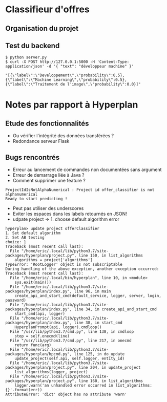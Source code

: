 # Classifieur d'offres

## Organisation du projet


## Test du backend

```console
$ python server.py
$ curl -X POST http://127.0.0.1:5000 -H 'Content-Type: application/json' -d '{ "text": "développeur machine" }'
```

    "[{\"label\":\"Developpement\",\"probability\":0.5},{\"label\":\"Machine Learning\",\"probability\":0.5},{\"label\":\"Traitement de l'image\",\"probability\":0.0}]"

# Notes par rapport à Hyperplan

## Etude des fonctionnalités

+ Ou vérifier l'intégrité des données transférées ?
+ Redondance serveur Flask

## Bugs rencontrés

+ Erreur au lancement de commandes non documentées sans argument
+ Erreur de demarrage liée à Java ?
+ Comment supprimer une feature ?

```console
ProjectIdIsNotAlphaNumerical : Project id offer_classifier is not alphanumerical
Ready to start predicting ! 
```

+ Peut pas utiliser des underscores
+ Eviter les espaces dans les labels retournés en JSON!
+ udpate project => 1. choose default algorithm error



```console
hyperplan> update project offerClassifier
1. Set default algorithm
2. Set AB testing
choice: 1
Traceback (most recent call last):
  File "/home/eric/.local/lib/python3.7/site-packages/hyperplan/project.py", line 150, in list_algorithms
    algorithms = project['algorithms']
TypeError: 'RootLogger' object is not subscriptable
During handling of the above exception, another exception occurred:
Traceback (most recent call last):
  File "/home/eric/.local/bin/hyperplan", line 10, in <module>
    sys.exit(main())
  File "/home/eric/.local/lib/python3.7/site-packages/hyperplan/index.py", line 96, in main
    create_api_and_start_cmd(default_service, logger, server, login, password)
  File "/home/eric/.local/lib/python3.7/site-packages/hyperplan/index.py", line 34, in create_api_and_start_cmd
    start_cmd(api, logger)
  File "/home/eric/.local/lib/python3.7/site-packages/hyperplan/index.py", line 38, in start_cmd
    HyperplanPrompt(api, logger).cmdloop()
  File "/usr/lib/python3.7/cmd.py", line 138, in cmdloop
    stop = self.onecmd(line)
  File "/usr/lib/python3.7/cmd.py", line 217, in onecmd
    return func(arg)
  File "/home/eric/.local/lib/python3.7/site-packages/hyperplan/hpcmd.py", line 125, in do_update
    update_project(self.api, self.logger, entity_id)
  File "/home/eric/.local/lib/python3.7/site-packages/hyperplan/project.py", line 204, in update_project
    list_algorithms(logger, project)
  File "/home/eric/.local/lib/python3.7/site-packages/hyperplan/project.py", line 160, in list_algorithms
    logger.warn('an unhandled error occurred in list_algorithms: {}'.format(err))
AttributeError: 'dict' object has no attribute 'warn'
```

